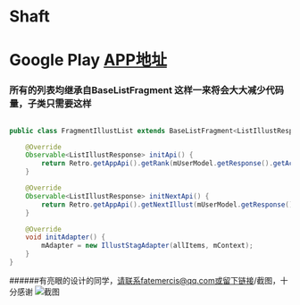 # Shaft

# Google Play [APP地址](https://play.google.com/store/apps/details?id=ceui.lisa "With a Title")



### 所有的列表均继承自BaseListFragment 这样一来将会大大减少代码量，子类只需要这样
```java

public class FragmentIllustList extends BaseListFragment<ListIllustResponse, IllustStagAdapter, IllustsBean> {

    @Override
    Observable<ListIllustResponse> initApi() {
        return Retro.getAppApi().getRank(mUserModel.getResponse().getAccess_token(), "day_male");
    }

    @Override
    Observable<ListIllustResponse> initNextApi() {
        return Retro.getAppApi().getNextIllust(mUserModel.getResponse().getAccess_token(), nextUrl);
    }

    @Override
    void initAdapter() {
        mAdapter = new IllustStagAdapter(allItems, mContext);
    }
}
```





######有亮眼的设计的同学，请联系fatemercis@qq.com或留下链接/截图，十分感谢
![截图](https://raw.githubusercontent.com/CeuiLiSA/Shaft/master/snap/Screenshot_1554187583.png)
